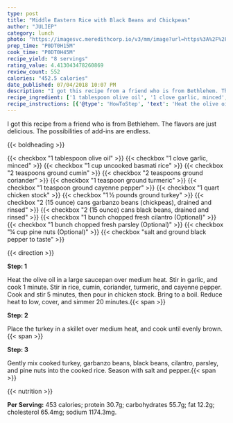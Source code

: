 ```yaml
---
type: post
title: "Middle Eastern Rice with Black Beans and Chickpeas"
author: "JULIEP"
category: lunch
photo: "https://imagesvc.meredithcorp.io/v3/mm/image?url=https%3A%2F%2Fimages.media-allrecipes.com%2Fuserphotos%2F6072834.jpg"
prep_time: "P0DT0H15M"
cook_time: "P0DT0H45M"
recipe_yield: "8 servings"
rating_value: 4.413043478260869
review_count: 552
calories: "452.5 calories"
date_published: 07/04/2018 10:07 PM
description: "I got this recipe from a friend who is from Bethlehem. The flavors are just delicious. The possibilities of add-ins are endless."
recipe_ingredient: ['1 tablespoon olive oil', '1 clove garlic, minced', '1 cup uncooked basmati rice', '2 teaspoons ground cumin', '2 teaspoons ground coriander', '1 teaspoon ground turmeric', '1 teaspoon ground cayenne pepper', '1 quart chicken stock', '1\u2009½ pounds ground turkey', '2 (15 ounce) cans garbanzo beans (chickpeas), drained and rinsed', '2 (15 ounce) cans black beans, drained and rinsed', '1 bunch chopped fresh cilantro', '1 bunch chopped fresh parsley', '¼ cup pine nuts', 'salt and ground black pepper to taste']
recipe_instructions: [{'@type': 'HowToStep', 'text': 'Heat the olive oil in a large saucepan over medium heat. Stir in garlic, and cook 1 minute. Stir in rice, cumin, coriander, turmeric, and cayenne pepper. Cook and stir 5 minutes, then pour in chicken stock. Bring to a boil. Reduce heat to low, cover, and simmer 20 minutes.\n'}, {'@type': 'HowToStep', 'text': 'Place the turkey in a skillet over medium heat, and cook until evenly brown.\n'}, {'@type': 'HowToStep', 'text': 'Gently mix cooked turkey, garbanzo beans, black beans, cilantro, parsley, and pine nuts into the cooked rice. Season with salt and pepper.\n'}]
---
```


I got this recipe from a friend who is from Bethlehem. The flavors are just delicious. The possibilities of add-ins are endless. 

{{< boldheading >}}

{{< checkbox "1 tablespoon olive oil" >}}
{{< checkbox "1 clove garlic, minced" >}}
{{< checkbox "1 cup uncooked basmati rice" >}}
{{< checkbox "2 teaspoons ground cumin" >}}
{{< checkbox "2 teaspoons ground coriander" >}}
{{< checkbox "1 teaspoon ground turmeric" >}}
{{< checkbox "1 teaspoon ground cayenne pepper" >}}
{{< checkbox "1 quart chicken stock" >}}
{{< checkbox "1 ½ pounds ground turkey" >}}
{{< checkbox "2 (15 ounce) cans garbanzo beans (chickpeas), drained and rinsed" >}}
{{< checkbox "2 (15 ounce) cans black beans, drained and rinsed" >}}
{{< checkbox "1 bunch chopped fresh cilantro  (Optional)" >}}
{{< checkbox "1 bunch chopped fresh parsley  (Optional)" >}}
{{< checkbox "¼ cup pine nuts  (Optional)" >}}
{{< checkbox "salt and ground black pepper to taste" >}}


{{< direction >}}

**Step: 1**

Heat the olive oil in a large saucepan over medium heat. Stir in garlic, and cook 1 minute. Stir in rice, cumin, coriander, turmeric, and cayenne pepper. Cook and stir 5 minutes, then pour in chicken stock. Bring to a boil. Reduce heat to low, cover, and simmer 20 minutes.{{< span >}}

**Step: 2**

Place the turkey in a skillet over medium heat, and cook until evenly brown.{{< span >}}

**Step: 3**

Gently mix cooked turkey, garbanzo beans, black beans, cilantro, parsley, and pine nuts into the cooked rice. Season with salt and pepper.{{< span >}}

{{< nutrition >}}

**Per Serving:** 453 calories; protein 30.7g; carbohydrates 55.7g; fat 12.2g; cholesterol 65.4mg; sodium 1174.3mg.